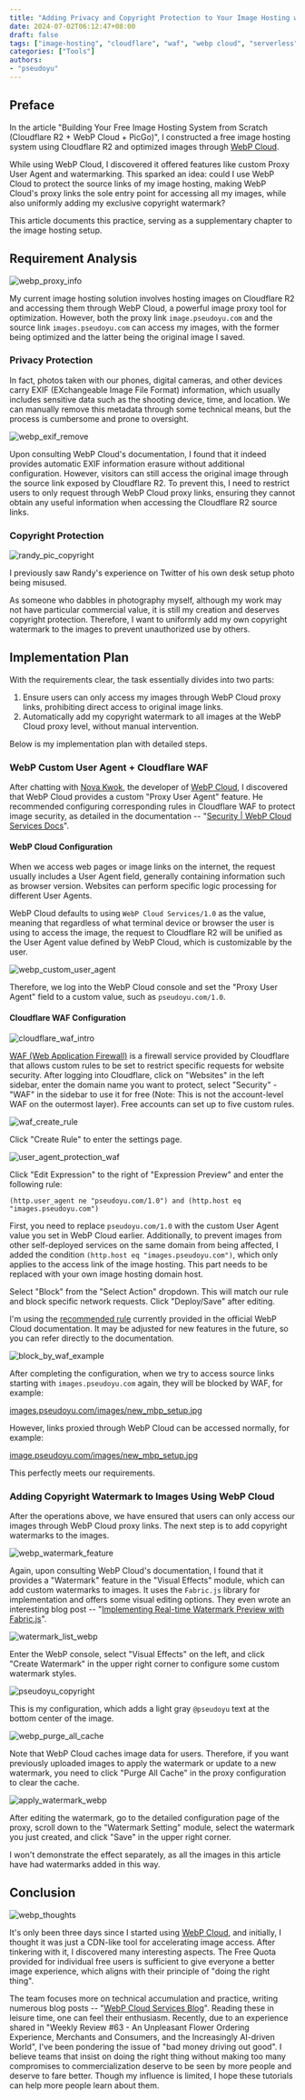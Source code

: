 ```yaml
---
title: "Adding Privacy and Copyright Protection to Your Image Hosting with WebP Cloud and Cloudflare WAF"
date: 2024-07-02T06:12:47+08:00
draft: false
tags: ["image-hosting", "cloudflare", "waf", "webp cloud", "serverless", "blog"]
categories: ["Tools"]
authors:
- "pseudoyu"
---
```


## Preface

In the article "Building Your Free Image Hosting System from Scratch (Cloudflare R2 + WebP Cloud + PicGo)", I constructed a free image hosting system using Cloudflare R2 and optimized images through [WebP Cloud](https://webp.se/).

While using WebP Cloud, I discovered it offered features like custom Proxy User Agent and watermarking. This sparked an idea: could I use WebP Cloud to protect the source links of my image hosting, making WebP Cloud's proxy links the sole entry point for accessing all my images, while also uniformly adding my exclusive copyright watermark?

This article documents this practice, serving as a supplementary chapter to the image hosting setup.

## Requirement Analysis

![webp_proxy_info](https://image.pseudoyu.com/images/webp_proxy_info.png)

My current image hosting solution involves hosting images on Cloudflare R2 and accessing them through WebP Cloud, a powerful image proxy tool for optimization. However, both the proxy link `image.pseudoyu.com` and the source link `images.pseudoyu.com` can access my images, with the former being optimized and the latter being the original image I saved.

### Privacy Protection

In fact, photos taken with our phones, digital cameras, and other devices carry EXIF (EXchangeable Image File Format) information, which usually includes sensitive data such as the shooting device, time, and location. We can manually remove this metadata through some technical means, but the process is cumbersome and prone to oversight.

![webp_exif_remove](https://image.pseudoyu.com/images/webp_exif_remove.png)

Upon consulting WebP Cloud's documentation, I found that it indeed provides automatic EXIF information erasure without additional configuration. However, visitors can still access the original image through the source link exposed by Cloudflare R2. To prevent this, I need to restrict users to only request through WebP Cloud proxy links, ensuring they cannot obtain any useful information when accessing the Cloudflare R2 source links.

### Copyright Protection

![randy_pic_copyright](https://image.pseudoyu.com/images/randy_pic_copyright.png)

I previously saw Randy's experience on Twitter of his own desk setup photo being misused.

As someone who dabbles in photography myself, although my work may not have particular commercial value, it is still my creation and deserves copyright protection. Therefore, I want to uniformly add my own copyright watermark to the images to prevent unauthorized use by others.

## Implementation Plan

With the requirements clear, the task essentially divides into two parts:

1. Ensure users can only access my images through WebP Cloud proxy links, prohibiting direct access to original image links.
2. Automatically add my copyright watermark to all images at the WebP Cloud proxy level, without manual intervention.

Below is my implementation plan with detailed steps.

### WebP Custom User Agent + Cloudflare WAF

After chatting with [Nova Kwok](https://x.com/n0vad3v), the developer of [WebP Cloud](https://webp.se/), I discovered that WebP Cloud provides a custom "Proxy User Agent" feature. He recommended configuring corresponding rules in Cloudflare WAF to protect image security, as detailed in the documentation -- "[Security | WebP Cloud Services Docs](https://docs.webp.se/webp-cloud/security/#cloudflare)".

#### WebP Cloud Configuration

When we access web pages or image links on the internet, the request usually includes a User Agent field, generally containing information such as browser version. Websites can perform specific logic processing for different User Agents.

WebP Cloud defaults to using `WebP Cloud Services/1.0` as the value, meaning that regardless of what terminal device or browser the user is using to access the image, the request to Cloudflare R2 will be unified as the User Agent value defined by WebP Cloud, which is customizable by the user.

![webp_custom_user_agent](https://image.pseudoyu.com/images/webp_custom_user_agent.png)

Therefore, we log into the WebP Cloud console and set the "Proxy User Agent" field to a custom value, such as `pseudoyu.com/1.0`.

#### Cloudflare WAF Configuration

![cloudflare_waf_intro](https://image.pseudoyu.com/images/cloudflare_waf_intro.png)

[WAF (Web Application Firewall)](https://developers.cloudflare.com/waf) is a firewall service provided by Cloudflare that allows custom rules to be set to restrict specific requests for website security. After logging into Cloudflare, click on "Websites" in the left sidebar, enter the domain name you want to protect, select "Security" - "WAF" in the sidebar to use it for free (Note: This is not the account-level WAF on the outermost layer). Free accounts can set up to five custom rules.

![waf_create_rule](https://image.pseudoyu.com/images/waf_create_rule.png)

Click "Create Rule" to enter the settings page.

![user_agent_protection_waf](https://image.pseudoyu.com/images/user_agent_protection_waf.png)

Click "Edit Expression" to the right of "Expression Preview" and enter the following rule:

```plaintext
(http.user_agent ne "pseudoyu.com/1.0") and (http.host eq "images.pseudoyu.com")
```

First, you need to replace `pseudoyu.com/1.0` with the custom User Agent value you set in WebP Cloud earlier. Additionally, to prevent images from other self-deployed services on the same domain from being affected, I added the condition `(http.host eq "images.pseudoyu.com")`, which only applies to the access link of the image hosting. This part needs to be replaced with your own image hosting domain host.

Select "Block" from the "Select Action" dropdown. This will match our rule and block specific network requests. Click "Deploy/Save" after editing.

I'm using the [recommended rule](https://docs.webp.se/webp-cloud/security/#cloudflare) currently provided in the official WebP Cloud documentation. It may be adjusted for new features in the future, so you can refer directly to the documentation.

![block_by_waf_example](https://image.pseudoyu.com/images/block_by_waf_example.png)

After completing the configuration, when we try to access source links starting with `images.pseudoyu.com` again, they will be blocked by WAF, for example:

[images.pseudoyu.com/images/new_mbp_setup.jpg](https://images.pseudoyu.com/images/new_mbp_setup.jpg)

However, links proxied through WebP Cloud can be accessed normally, for example:

[image.pseudoyu.com/images/new_mbp_setup.jpg](https://image.pseudoyu.com/images/new_mbp_setup.jpg)

This perfectly meets our requirements.

### Adding Copyright Watermark to Images Using WebP Cloud

After the operations above, we have ensured that users can only access our images through WebP Cloud proxy links. The next step is to add copyright watermarks to the images.

![webp_watermark_feature](https://image.pseudoyu.com/images/webp_watermark_feature.png)

Again, upon consulting WebP Cloud's documentation, I found that it provides a "Watermark" feature in the "Visual Effects" module, which can add custom watermarks to images. It uses the `Fabric.js` library for implementation and offers some visual editing options. They even wrote an interesting blog post -- "[Implementing Real-time Watermark Preview with Fabric.js](https://blog.webp.se/dashboard-fabric-zh/)".

![watermark_list_webp](https://image.pseudoyu.com/images/watermark_list_webp.png)

Enter the WebP console, select "Visual Effects" on the left, and click "Create Watermark" in the upper right corner to configure some custom watermark styles.

![pseudoyu_copyright](https://image.pseudoyu.com/images/pseudoyu_copyright.png)

This is my configuration, which adds a light gray `@pseudoyu` text at the bottom center of the image.

![webp_purge_all_cache](https://image.pseudoyu.com/images/webp_purge_all_cache.png)

Note that WebP Cloud caches image data for users. Therefore, if you want previously uploaded images to apply the watermark or update to a new watermark, you need to click "Purge All Cache" in the proxy configuration to clear the cache.

![apply_watermark_webp](https://image.pseudoyu.com/images/apply_watermark_webp.png)

After editing the watermark, go to the detailed configuration page of the proxy, scroll down to the "Watermark Setting" module, select the watermark you just created, and click "Save" in the upper right corner.

I won't demonstrate the effect separately, as all the images in this article have had watermarks added in this way.

## Conclusion

![webp_thoughts](https://image.pseudoyu.com/images/webp_thoughts.png)

It's only been three days since I started using [WebP Cloud](https://webp.se/), and initially, I thought it was just a CDN-like tool for accelerating image access. After tinkering with it, I discovered many interesting aspects. The Free Quota provided for individual free users is sufficient to give everyone a better image experience, which aligns with their principle of "doing the right thing".

The team focuses more on technical accumulation and practice, writing numerous blog posts -- "[WebP Cloud Services Blog](https://blog.webp.se/)". Reading these in leisure time, one can feel their enthusiasm. Recently, due to an experience shared in "Weekly Review #63 - An Unpleasant Flower Ordering Experience, Merchants and Consumers, and the Increasingly AI-driven World", I've been pondering the issue of "bad money driving out good". I believe teams that insist on doing the right thing without making too many compromises to commercialization deserve to be seen by more people and deserve to fare better. Though my influence is limited, I hope these tutorials can help more people learn about them.
